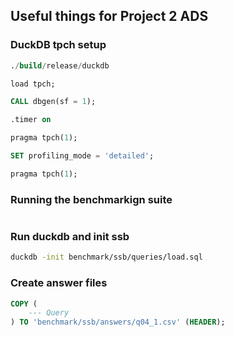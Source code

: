 ## Useful things for Project 2 ADS

### DuckDB tpch setup
```sql
./build/release/duckdb

load tpch;

CALL dbgen(sf = 1);

.timer on

pragma tpch(1);

SET profiling_mode = 'detailed';

pragma tpch(1);
```

### Running the benchmarkign suite
```bash

```

### Run duckdb and init ssb
```bash
duckdb -init benchmark/ssb/queries/load.sql
```

### Create answer files
```sql
COPY (
    --- Query
) TO 'benchmark/ssb/answers/q04_1.csv' (HEADER);
```
